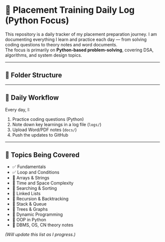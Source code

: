 # 📝 Placement Training Daily Log (Python Focus)

This repository is a daily tracker of my placement preparation journey. I am documenting everything I learn and practice each day — from solving coding questions to theory notes and word documents.  
The focus is primarily on **Python-based problem-solving**, covering DSA, algorithms, and system design topics.

---

## 📁 Folder Structure


---

## 🔁 Daily Workflow

Every day, I:
1. Practice coding questions (Python)
2. Note down key learnings in a log file (`logs/`)
3. Upload Word/PDF notes (`docs/`)
4. Push the updates to GitHub

---

## 🚀 Topics Being Covered

- ✅ Fundamentals
- ✅ Loop and Conditions
- 🔄 Arrays & Strings
- 🔄 Time and Space Complexity
- 🔄 Searching & Sorting
- 🔄 Linked Lists
- 🔄 Recursion & Backtracking
- 🔄 Stack & Queue
- 🔄 Trees & Graphs
- 🔄 Dynamic Programming
- 🔄 OOP in Python
- 🔄 DBMS, OS, CN theory notes

*(Will update this list as I progress.)*
